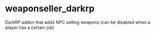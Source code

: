 # weaponseller_darkrp
DarkRP addon that adds NPC selling weapons (can be disabled when a player has a certain job)
